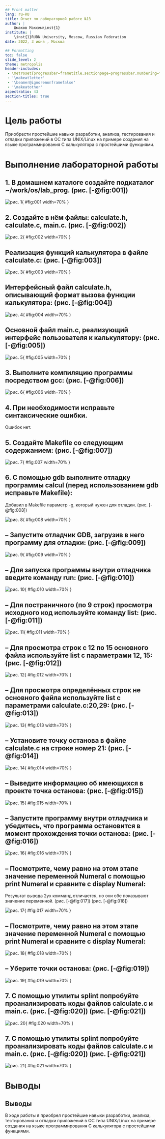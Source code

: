 ```yaml
---
## Front matter
lang: ru-RU
title: Отчет по лабораторной работе №13
author: |
	Шмаков Максим\inst{1}
institute: |
	\inst{1}RUDN University, Moscow, Russian Federation
date: 2022, 3 июня , Москва

## Formatting
toc: false
slide_level: 2
theme: metropolis
header-includes: 
 - \metroset{progressbar=frametitle,sectionpage=progressbar,numbering=fraction}
 - '\makeatletter'
 - '\beamer@ignorenonframefalse'
 - '\makeatother'
aspectratio: 43
section-titles: true
---
```


# Цель работы

Приобрести простейшие навыки разработки, анализа, тестирования и отладки приложений в ОС типа UNIX/Linux на примере создания на языке программирования С калькулятора с простейшими функциями.

# Выполнение лабораторной работы

## 1. В домашнем каталоге создайте подкаталог ~/work/os/lab_prog. (рис. [-@fig:001])

![рис. 1](image/Screenshot_1.png){ #fig:001 width=70% }

## 2. Создайте в нём файлы: calculate.h, calculate.c, main.c. (рис. [-@fig:002])

![рис. 2](image/Screenshot_2.png){ #fig:002 width=70% }

## Реализация функций калькулятора в файле calculate.с: (рис. [-@fig:003])

![рис. 3](image/Screenshot_3.png){ #fig:003 width=70% }

## Интерфейсный файл calculate.h, описывающий формат вызова функции калькулятора: (рис. [-@fig:004])

![рис. 4](image/Screenshot_4.png){ #fig:004 width=70% }

## Основной файл main.c, реализующий интерфейс пользователя к калькулятору: (рис. [-@fig:005])

![рис. 5](image/Screenshot_5.png){ #fig:005 width=70% }

## 3. Выполните компиляцию программы посредством gcc: (рис. [-@fig:006])

![рис. 6](image/Screenshot_6.png){ #fig:006 width=70% }

## 4. При необходимости исправьте синтаксические ошибки.

Ошибок нет.

## 5. Создайте Makefile со следующим содержанием: (рис. [-@fig:007])

![рис. 7](image/Screenshot_7.png){ #fig:007 width=70% }

## 6. С помощью gdb выполните отладку программы calcul (перед использованием gdb исправьте Makefile):

Добавил в Makefile параметр -g, который нужен для отладки. (рис. [-@fig:008])

![рис. 8](image/Screenshot_11.png){ #fig:008 width=70% }

## – Запустите отладчик GDB, загрузив в него программу для отладки: (рис. [-@fig:009])

![рис. 9](image/Screenshot_8.png){ #fig:009 width=70% }

## – Для запуска программы внутри отладчика введите команду run: (рис. [-@fig:010])

![рис. 10](image/Screenshot_9.png){ #fig:010 width=70% }

## – Для постраничного (по 9 строк) просмотра исходного код используйте команду list: (рис. [-@fig:011])

![рис. 11](image/Screenshot_12.png){ #fig:011 width=70% }

## – Для просмотра строк с 12 по 15 основного файла используйте list с параметрами 12, 15: (рис. [-@fig:012])

![рис. 12](image/Screenshot_13.png){ #fig:012 width=70% }

## – Для просмотра определённых строк не основного файла используйте list с параметрами calculate.c:20,29: (рис. [-@fig:013])

![рис. 13](image/Screenshot_14.png){ #fig:013 width=70% }

## – Установите точку останова в файле calculate.c на строке номер 21: (рис. [-@fig:014])

![рис. 14](image/Screenshot_15.png){ #fig:014 width=70% }

## – Выведите информацию об имеющихся в проекте точка останова: (рис. [-@fig:015])

![рис. 15](image/Screenshot_16.png){ #fig:015 width=70% }

## – Запустите программу внутри отладчика и убедитесь, что программа остановится в момент прохождения точки останова: (рис. [-@fig:016])

![рис. 16](image/Screenshot_17.png){ #fig:016 width=70% }

## – Посмотрите, чему равно на этом этапе значение переменной Numeral c помощью print Numeral и сравните с display Numeral:

Результат вывода 2ух комманд отличается, но они обе показывают значение переменной.  (рис. [-@fig:017]) (рис. [-@fig:018])

![рис. 17](image/Screenshot_18.png){ #fig:017 width=70% }

## – Посмотрите, чему равно на этом этапе значение переменной Numeral c помощью print Numeral и сравните с display Numeral:

![рис. 18](image/Screenshot_19.png){ #fig:018 width=70% }

## – Уберите точки останова: (рис. [-@fig:019])

![рис. 19](image/Screenshot_20.png){ #fig:019 width=70% }

## 7. С помощью утилиты splint попробуйте проанализировать коды файлов calculate.c и main.c. (рис. [-@fig:020]) (рис. [-@fig:021])

![рис. 20](image/Screenshot_21.png){ #fig:020 width=70% }

## 7. С помощью утилиты splint попробуйте проанализировать коды файлов calculate.c и main.c. (рис. [-@fig:020]) (рис. [-@fig:021])

![рис. 21](image/Screenshot_22.png){ #fig:021 width=70% }

# Выводы
## Выводы

В ходе работы я приобрел простейшие навыки разработки, анализа, тестирования и отладки приложений в ОС типа UNIX/Linux на примере создания на языке программирования С калькулятора с простейшими функциями.

